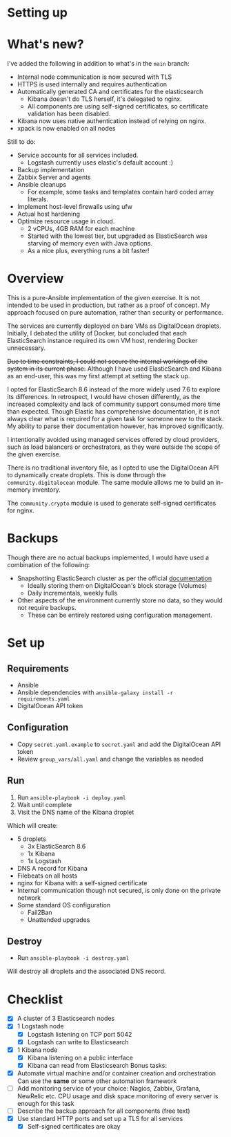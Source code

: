 # Setting up

# What's new?

I've added the following in addition to what's in the `main` branch:
- Internal node communication is now secured with TLS
- HTTPS is used internally and requires authentication
- Automatically generated CA and certificates for the elasticsearch
    - Kibana doesn't do TLS herself, it's delegated to nginx.
    - All components are using self-signed certificates, so certificate validation has been disabled.
- Kibana now uses native authentication instead of relying on nginx.
- xpack is now enabled on all nodes

Still to do:
- Service accounts for all services included.
    - Logstash currently uses elastic's default account :)
- Backup implementation
- Zabbix Server and agents
- Ansible cleanups
    - For example, some tasks and templates contain hard coded array literals.
- Implement host-level firewalls using ufw
- Actual host hardening
- Optimize resource usage in cloud.
    - 2 vCPUs, 4GB RAM for each machine
    - Started with the lowest tier, but upgraded as ElasticSearch was starving of memory even with Java options.
    - As a nice plus, everything runs a bit faster!

# Overview

This is a pure-Ansible implementation of the given exercise. It is not intended to be used in production, but rather as a proof of concept. My approach focused on pure automation, rather than security or performance.

The services are currently deployed on bare VMs as DigitalOcean droplets. Initially, I debated the utility of Docker, but concluded that each ElasticSearch instance required its own VM host, rendering Docker unnecessary.

~~Due to time constraints, I could not secure the internal workings of the system in its current phase.~~ Although I have used ElasticSearch and Kibana as an end-user, this was my first attempt at setting the stack up.

I opted for ElasticSearch 8.6 instead of the more widely used 7.6 to explore its differences. In retrospect, I would have chosen differently, as the increased complexity and lack of community support consumed more time than expected. Though Elastic has comprehensive documentation, it is not always clear what is required for a given task for someone new to the stack. My ability to parse their documentation however, has improved significantly.

I intentionally avoided using managed services offered by cloud providers, such as load balancers or orchestrators, as they were outside the scope of the given exercise.

There is no traditional inventory file, as I opted to use the DigitalOcean API to dynamically create droplets. This is done through the `community.digitalocean` module. The same module allows me to build an in-memory inventory.

The `community.crypto` module is used to generate self-signed certificates for nginx.

# Backups

Though there are no actual backups implemented, I would have used a combination of the following:
- Snapshotting ElasticSearch cluster as per the official [documentation](https://www.elastic.co/guide/en/elasticsearch/reference/current/snapshot-restore.html)
    - Ideally storing them on DigitalOcean's block storage (Volumes)
    - Daily incrementals, weekly fulls
- Other aspects of the environment currently store no data, so they would not require backups.
    - These can be entirely restored using configuration management.

# Set up
## Requirements

- Ansible
- Ansible dependencies with `ansible-galaxy install -r requirements.yaml`
- DigitalOcean API token

## Configuration

- Copy `secret.yaml.example` to `secret.yaml` and add the DigitalOcean API token
- Review `group_vars/all.yaml` and change the variables as needed

## Run

1. Run `ansible-playbook -i deploy.yaml`
2. Wait until complete
3. Visit the DNS name of the Kibana droplet

Which will create:
- 5 droplets
    - 3x ElasticSearch 8.6
    - 1x Kibana
    - 1x Logstash
- DNS A record for Kibana
- Filebeats on all hosts
- nginx for Kibana with a self-signed certificate
- Internal communication though not secured, is only done on the private network
- Some standard OS configuration
    - Fail2Ban
    - Unattended upgrades

## Destroy

- Run `ansible-playbook -i destroy.yaml`

Will destroy all droplets and the associated DNS record.

# Checklist
- [x] A cluster of 3 Elasticsearch nodes 
- [x] 1 Logstash node 
    - [x] Logstash listening on TCP port 5042 
    - [x] Logstash can write to Elasticsearch 
- [x] 1 Kibana node 
    - [x] Kibana listening on a public interface 
    - [x] Kibana can read from Elasticsearch 
Bonus tasks: 
- [x] Automate virtual machine and/or container creation and orchestration  Can use the **same** or some other automation framework
- [ ] Add monitoring service of your choice: Nagios, Zabbix, Grafana, NewRelic etc.  CPU usage and disk space monitoring of every server is enough for this task 
- [ ] Describe the backup approach for all components (free text)
- [x] Use standard HTTP ports and set up a TLS for all services 
    - [x] Self-signed certificates are okay 
